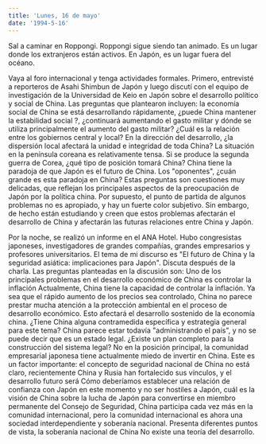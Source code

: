 ```yaml
---
title: 'Lunes, 16 de mayo'
date: '1994-5-16'
---
```


Sal a caminar en Roppongi. Roppongi sigue siendo tan animado. Es un lugar donde los extranjeros están activos. En Japón, es un lugar fuera del océano.

Vaya al foro internacional y tenga actividades formales. Primero, entrevisté a reporteros de Asahi Shimbun de Japón y luego discutí con el equipo de investigación de la Universidad de Keio en Japón sobre el desarrollo político y social de China. Las preguntas que plantearon incluyen: la economía social de China se está desarrollando rápidamente, ¿puede China mantener la estabilidad social ?, ¿continuará aumentando el gasto militar y dónde se utiliza principalmente el aumento del gasto militar? ¿Cuál es la relación entre los gobiernos central y local? En la dirección del desarrollo, ¿la dispersión local afectará la unidad e integridad de toda China? La situación en la península coreana es relativamente tensa. Si se produce la segunda guerra de Corea, ¿qué tipo de posición tomará China? China tiene la paradoja de que Japón es el futuro de China. Los "oponentes", ¿cuán grande es esta paradoja en China? Estas preguntas son cuestiones muy delicadas, que reflejan los principales aspectos de la preocupación de Japón por la política china. Por supuesto, el punto de partida de algunos problemas no es apropiado, y hay un fuerte color subjetivo. Sin embargo, de hecho están estudiando y creen que estos problemas afectarán el desarrollo de China y afectarán las futuras relaciones entre China y Japón.

Por la noche, se realizó un informe en el ANA Hotel. Hubo congresistas japoneses, investigadores de grandes compañías, grandes empresarios y profesores universitarios. El tema de mi discurso es "El futuro de China y la seguridad asiática: implicaciones para Japón". Discuta después de la charla. Las preguntas planteadas en la discusión son: Uno de los principales problemas en el desarrollo económico de China es controlar la inflación Actualmente, China tiene la capacidad de controlar la inflación. Ya sea que el rápido aumento de los precios sea controlado, China no parece prestar mucha atención a la protección ambiental en el proceso de desarrollo económico. Esto afectará el desarrollo sostenido de la economía china. ¿Tiene China alguna contramedida específica y estrategia general para este tema? China parece estar todavía "administrando el país", y no se puede decir que es un estado legal. ¿Existe un plan completo para la construcción del sistema legal? No en la posición principal, la comunidad empresarial japonesa tiene actualmente miedo de invertir en China. Este es un factor importante: el concepto de seguridad nacional de China no está claro, recientemente China y Rusia han fortalecido sus vínculos, y el desarrollo futuro será Cómo deberíamos establecer una relación de confianza con Japón en este momento y no ser hostiles a Japón, cuál es la visión de China sobre la lucha de Japón para convertirse en miembro permanente del Consejo de Seguridad, China participa cada vez más en la comunidad internacional, pero la comunidad internacional es ahora una sociedad interdependiente y soberanía nacional. Presenta diferentes puntos de vista, la soberanía nacional de China No existe una teoría del desarrollo.

